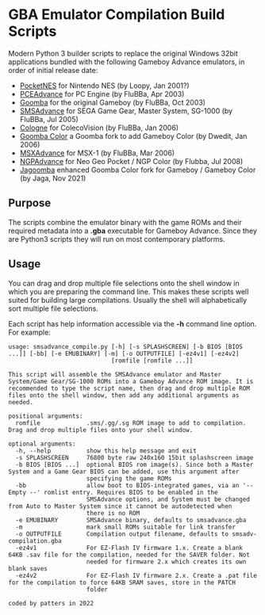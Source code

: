 # GBA Emulator Compilation Build Scripts

Modern Python 3 builder scripts to replace the original Windows 32bit applications bundled with the following Gameboy Advance emulators, in order of initial release date:
- [PocketNES](https://github.com/Dwedit/PocketNES/releases) for Nintendo NES (by Loopy, Jan 2001?)
- [PCEAdvance](https://web.archive.org/web/20150430211123/http://www.ndsretro.com/gbadown.html) for PC Engine (by FluBBa, Apr 2003)
- [Goomba](http://goomba.webpersona.com) for the original Gameboy (by FluBBa, Oct 2003)
- [SMSAdvance](https://web.archive.org/web/20150430211123/http://www.ndsretro.com/gbadown.html) for SEGA Game Gear, Master System, SG-1000 (by FluBBa, Jul 2005)
- [Cologne](https://web.archive.org/web/20150430211123/http://www.ndsretro.com/gbadown.html) for ColecoVision (by FluBBa, Jan 2006)
- [Goomba Color](https://www.dwedit.org/gba/goombacolor.php) a Goomba fork to add Gameboy Color (by Dwedit, Jan 2006)
- [MSXAdvance](https://web.archive.org/web/20150430211123/http://www.ndsretro.com/gbadown.html) for MSX-1 (by FluBBa, Mar 2006)
- [NGPAdvance](https://web.archive.org/web/20150430211123/http://www.ndsretro.com/gbadown.html) for Neo Geo Pocket / NGP Color (by Flubba, Jul 2008)
- [Jagoomba](https://github.com/EvilJagaGenius/jagoombacolor/releases) enhanced Goomba Color fork for Gameboy / Gameboy Color (by Jaga, Nov 2021)

## Purpose
The scripts combine the emulator binary with the game ROMs and their required metadata into a **.gba** executable for Gameboy Advance. Since they are Python3 scripts they will run on most contemporary platforms.

## Usage
You can drag and drop multiple file selections onto the shell window in which you are preparing the command line. This makes these scripts well suited for building large compilations. Usually the shell will alphabetically sort multiple file selections.

Each script has help information accessible via the **-h** command line option. For example:
```
usage: smsadvance_compile.py [-h] [-s SPLASHSCREEN] [-b BIOS [BIOS ...]] [-bb] [-e EMUBINARY] [-m] [-o OUTPUTFILE] [-ez4v1] [-ez4v2]
                             [romfile [romfile ...]]

This script will assemble the SMSAdvance emulator and Master System/Game Gear/SG-1000 ROMs into a Gameboy Advance ROM image. It is
recommended to type the script name, then drag and drop multiple ROM files onto the shell window, then add any additional arguments as
needed.

positional arguments:
  romfile             .sms/.gg/.sg ROM image to add to compilation. Drag and drop multiple files onto your shell window.

optional arguments:
  -h, --help          show this help message and exit
  -s SPLASHSCREEN     76800 byte raw 240x160 15bit splashscreen image
  -b BIOS [BIOS ...]  optional BIOS rom image(s). Since both a Master System and a Game Gear BIOS can be added, use this argument after
                      specifying the game ROMs
  -bb                 allow boot to BIOS-integrated games, via an '-- Empty --' romlist entry. Requires BIOS to be enabled in the
                      SMSAdvance options, and System must be changed from Auto to Master System since it cannot be autodetected when
                      there is no ROM
  -e EMUBINARY        SMSAdvance binary, defaults to smsadvance.gba
  -m                  mark small ROMs suitable for link transfer
  -o OUTPUTFILE       Compilation output filename, defaults to smsadv-compilation.gba
  -ez4v1              For EZ-Flash IV firmware 1.x. Create a blank 64KB .sav file for the compilation, needed for the SAVER folder. Not
                      needed for firmware 2.x which creates its own blank saves
  -ez4v2              For EZ-Flash IV firmware 2.x. Create a .pat file for the compilation to force 64KB SRAM saves, store in the PATCH
                      folder

coded by patters in 2022
```
